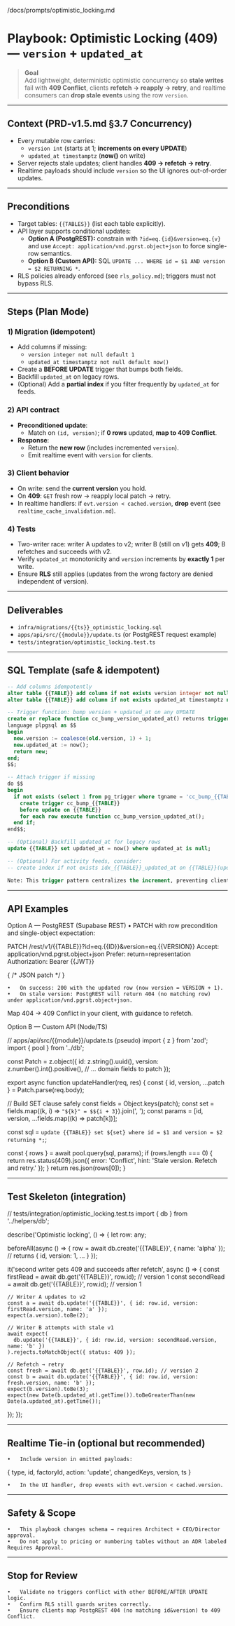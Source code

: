 /docs/prompts/optimistic_locking.md

# Playbook: Optimistic Locking (409) — `version` + `updated_at`

> **Goal**  
Add lightweight, deterministic optimistic concurrency so **stale writes** fail with **409 Conflict**, clients **refetch → reapply → retry**, and realtime consumers can **drop stale events** using the row `version`.

---

## Context (PRD-v1.5.md §3.7 Concurrency)
- Every mutable row carries:
  - `version int` (starts at 1; **increments on every UPDATE**)
  - `updated_at timestamptz` (**now()** on write)
- Server rejects stale updates; client handles **409 → refetch → retry**.
- Realtime payloads should include `version` so the UI ignores out-of-order updates.

---

## Preconditions
- Target tables: `{{TABLES}}` (list each table explicitly).
- API layer supports conditional updates:
  - **Option A (PostgREST):** constrain with `?id=eq.{id}&version=eq.{v}` and use `Accept: application/vnd.pgrst.object+json` to force single-row semantics.
  - **Option B (Custom API):** SQL `UPDATE ... WHERE id = $1 AND version = $2 RETURNING *`.
- RLS policies already enforced (see `rls_policy.md`); triggers must not bypass RLS.

---

## Steps (Plan Mode)

### 1) Migration (idempotent)
- Add columns if missing:
  - `version integer not null default 1`
  - `updated_at timestamptz not null default now()`
- Create a **BEFORE UPDATE** trigger that bumps both fields.
- Backfill `updated_at` on legacy rows.
- (Optional) Add a **partial index** if you filter frequently by `updated_at` for feeds.

### 2) API contract
- **Preconditioned update**:
  - Match on `(id, version)`; if **0 rows** updated, **map to 409 Conflict**.
- **Response**:
  - Return the **new row** (includes incremented `version`).
  - Emit realtime event with `version` for clients.

### 3) Client behavior
- On write: send the **current version** you hold.
- On **409**: `GET` fresh row → reapply local patch → retry.
- In realtime handlers: if `evt.version < cached.version`, **drop** event (see `realtime_cache_invalidation.md`).

### 4) Tests
- Two-writer race: writer A updates to v2; writer B (still on v1) gets **409**; B refetches and succeeds with v2.
- Verify `updated_at` monotonicity and `version` increments by **exactly 1** per write.
- Ensure **RLS** still applies (updates from the wrong factory are denied independent of version).

---

## Deliverables
- `infra/migrations/{{ts}}_optimistic_locking.sql`
- `apps/api/src/{{module}}/update.ts` (or PostgREST request example)
- `tests/integration/optimistic_locking.test.ts`

---

## SQL Template (safe & idempotent)
```sql
-- Add columns idempotently
alter table {{TABLE}} add column if not exists version integer not null default 1;
alter table {{TABLE}} add column if not exists updated_at timestamptz not null default now();

-- Trigger function: bump version + updated_at on any UPDATE
create or replace function cc_bump_version_updated_at() returns trigger
language plpgsql as $$
begin
  new.version := coalesce(old.version, 1) + 1;
  new.updated_at := now();
  return new;
end;
$$;

-- Attach trigger if missing
do $$
begin
  if not exists (select 1 from pg_trigger where tgname = 'cc_bump_{{TABLE}}') then
    create trigger cc_bump_{{TABLE}}
    before update on {{TABLE}}
    for each row execute function cc_bump_version_updated_at();
  end if;
end$$;

-- (Optional) Backfill updated_at for legacy rows
update {{TABLE}} set updated_at = now() where updated_at is null;

-- (Optional) For activity feeds, consider:
-- create index if not exists idx_{{TABLE}}_updated_at on {{TABLE}}(updated_at desc);

Note: This trigger pattern centralizes the increment, preventing clients from manually bumping version.
```

---

## API Examples

Option A — PostgREST (Supabase REST)
	•	PATCH with row precondition and single-object expectation:

PATCH /rest/v1/{{TABLE}}?id=eq.{{ID}}&version=eq.{{VERSION}}
Accept: application/vnd.pgrst.object+json
Prefer: return=representation
Authorization: Bearer {{JWT}}

{ /* JSON patch */ }

	•	On success: 200 with the updated row (now version = VERSION + 1).
	•	On stale version: PostgREST will return 404 (no matching row) under application/vnd.pgrst.object+json.
Map 404 → 409 Conflict in your client, with guidance to refetch.

Option B — Custom API (Node/TS)

// apps/api/src/{{module}}/update.ts (pseudo)
import { z } from 'zod';
import { pool } from '../db';

const Patch = z.object({
  id: z.string().uuid(),
  version: z.number().int().positive(),
  // ... domain fields to patch
});

export async function updateHandler(req, res) {
  const { id, version, ...patch } = Patch.parse(req.body);

  // Build SET clause safely
  const fields = Object.keys(patch);
  const set = fields.map((k, i) => `"${k}" = $${i + 3}`).join(', ');
  const params = [id, version, ...fields.map((k) => patch[k])];

  const sql = `
    update {{TABLE}}
    set ${set}
    where id = $1 and version = $2
    returning *;
  `;

  const { rows } = await pool.query(sql, params);
  if (rows.length === 0) {
    return res.status(409).json({ error: 'Conflict', hint: 'Stale version. Refetch and retry.' });
  }
  return res.json(rows[0]);
}


---

## Test Skeleton (integration)

// tests/integration/optimistic_locking.test.ts
import { db } from '../helpers/db';

describe('Optimistic locking', () => {
  let row: any;

  beforeAll(async () => {
    row = await db.create('{{TABLE}}', { name: 'alpha' }); // returns { id, version: 1, ... }
  });

  it('second writer gets 409 and succeeds after refetch', async () => {
    const firstRead = await db.get('{{TABLE}}', row.id);   // version 1
    const secondRead = await db.get('{{TABLE}}', row.id);  // version 1

    // Writer A updates to v2
    const a = await db.update('{{TABLE}}', { id: row.id, version: firstRead.version, name: 'a' });
    expect(a.version).toBe(2);

    // Writer B attempts with stale v1
    await expect(
      db.update('{{TABLE}}', { id: row.id, version: secondRead.version, name: 'b' })
    ).rejects.toMatchObject({ status: 409 });

    // Refetch → retry
    const fresh = await db.get('{{TABLE}}', row.id); // version 2
    const b = await db.update('{{TABLE}}', { id: row.id, version: fresh.version, name: 'b' });
    expect(b.version).toBe(3);
    expect(new Date(b.updated_at).getTime()).toBeGreaterThan(new Date(a.updated_at).getTime());
  });
});


---

## Realtime Tie-in (optional but recommended)
	•	Include version in emitted payloads:

{ type, id, factoryId, action: 'update', changedKeys, version, ts }


	•	In the UI handler, drop events with evt.version < cached.version.

---

## Safety & Scope
	•	This playbook changes schema → requires Architect + CEO/Director approval.
	•	Do not apply to pricing or numbering tables without an ADR labeled Requires Approval.

---

## Stop for Review
	•	Validate no triggers conflict with other BEFORE/AFTER UPDATE logic.
	•	Confirm RLS still guards writes correctly.
	•	Ensure clients map PostgREST 404 (no matching id&version) to 409 Conflict.

